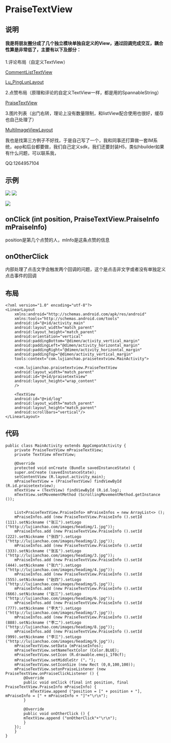 # PraiseTextView #
 

## 说明

#### 我是将朋友圈分成了几个独立模块单独自定义的View，通过回调完成交互，耦合性算是非常低了，主要有以下及部分： 

1.评论布局（自定义TextView）

[CommentListTextView](https://github.com/hnsugar/CommentListTextView/)

[Lu_PingLunLayout](https://github.com/hnsugar/lu_pinglunlayout/)

2.点赞布局（原理和评论的自定义TextView一样，都是用的SpannableString）

[PraiseTextView](https://github.com/hnsugar/PraiseTextView/)
 
 
3.图片列表（出门右转，理论上没有数量限制，和listView配合使用也很好，缓存也自己处理了）

[MultiImageViewLayout](https://github.com/hnsugar/MultiImageViewLayout/)

我也是找第三方例子不好找，于是自己写了一个，我和同事还打算做一套IM系统，app和后台都要做，我们自己定义sdk，我们还要封装H5，类似hbuilder如果有什么问题，可以联系我，

QQ:1264957104

## 示例 ##
![](https://github.com/hnsugar/PraiseTextView/blob/master/pic1.jpg)
![](https://github.com/hnsugar/PraiseTextView/blob/master/pic2.gif)

![](http://i.imgur.com/BDFkB82.png)

 

## onClick (int position, PraiseTextView.PraiseInfo mPraiseInfo)  ##
position是第几个点赞的人，mInfo是这条点赞的信息


## onOtherClick ##
内部处理了点击文字会触发两个回调的问题，这个是点击非文字或者没有单独定义点击事件的回调

 




## 布局 ##
 
	<?xml version="1.0" encoding="utf-8"?>
	<LinearLayout
	    xmlns:android="http://schemas.android.com/apk/res/android"
	    xmlns:tools="http://schemas.android.com/tools"
	    android:id="@+id/activity_main"
	    android:layout_width="match_parent"
	    android:layout_height="match_parent"
	    android:orientation="vertical"
	    android:paddingBottom="@dimen/activity_vertical_margin"
	    android:paddingLeft="@dimen/activity_horizontal_margin"
	    android:paddingRight="@dimen/activity_horizontal_margin"
	    android:paddingTop="@dimen/activity_vertical_margin"
	    tools:context="com.lujianchao.praisetextview.MainActivity">

	    <com.lujianchao.praisetextview.PraiseTextView
		android:layout_width="match_parent"
		android:id="@+id/praisetextview"
		android:layout_height="wrap_content"
		/>

	    <TextView
		android:id="@+id/log"
		android:layout_width="match_parent"
		android:layout_height="match_parent"
		android:scrollbars="vertical"/>
	</LinearLayout>





## 代码 ##
    
	public class MainActivity extends AppCompatActivity {
	    private PraiseTextView mPraiseTextView;
	    private TextView mTextView;

	    @Override
	    protected void onCreate (Bundle savedInstanceState) {
		super.onCreate (savedInstanceState);
		setContentView (R.layout.activity_main);
		mPraiseTextView = (PraiseTextView) findViewById (R.id.praisetextview);
		mTextView = (TextView) findViewById (R.id.log);
		mTextView.setMovementMethod (ScrollingMovementMethod.getInstance ());


		List<PraiseTextView.PraiseInfo> mPraiseInfos = new ArrayList<> ();
		mPraiseInfos.add (new PraiseTextView.PraiseInfo ().setId (111).setNickname ("张三").setLogo ("http://lujianchao.com/images/headimg/1.jpg"));
		mPraiseInfos.add (new PraiseTextView.PraiseInfo ().setId (222).setNickname ("张四").setLogo ("http://lujianchao.com/images/headimg/2.jpg"));
		mPraiseInfos.add (new PraiseTextView.PraiseInfo ().setId (333).setNickname ("张五").setLogo ("http://lujianchao.com/images/headimg/3.jpg"));
		mPraiseInfos.add (new PraiseTextView.PraiseInfo ().setId (444).setNickname ("张六").setLogo ("http://lujianchao.com/images/headimg/4.jpg"));
		mPraiseInfos.add (new PraiseTextView.PraiseInfo ().setId (555).setNickname ("赵四").setLogo ("http://lujianchao.com/images/headimg/5.jpg"));
		mPraiseInfos.add (new PraiseTextView.PraiseInfo ().setId (666).setNickname ("赵三").setLogo ("http://lujianchao.com/images/headimg/6.jpg"));
		mPraiseInfos.add (new PraiseTextView.PraiseInfo ().setId (777).setNickname ("李大").setLogo ("http://lujianchao.com/images/headimg/7.jpg"));
		mPraiseInfos.add (new PraiseTextView.PraiseInfo ().setId (888).setNickname ("李二").setLogo ("http://lujianchao.com/images/headimg/8.jpg"));
		mPraiseInfos.add (new PraiseTextView.PraiseInfo ().setId (999).setNickname ("李三").setLogo ("http://lujianchao.com/images/headimg/9.jpg"));
		mPraiseTextView.setData (mPraiseInfos);
		mPraiseTextView.setNameTextColor (Color.BLUE);
		mPraiseTextView.setIcon (R.drawable.emoji_1f0cf);
		mPraiseTextView.setMiddleStr ("，");
		mPraiseTextView.setIconSize (new Rect (0,0,100,100));
		mPraiseTextView.setonPraiseListener (new PraiseTextView.onPraiseClickListener () {
		    @Override
		    public void onClick (final int position, final PraiseTextView.PraiseInfo mPraiseInfo) {
		       mTextView.append ("position = [" + position + "], mPraiseInfo = [" + mPraiseInfo + "]"+"\r\n");
		    }

		    @Override
		    public void onOtherClick () {
			mTextView.append ("onOtherClick"+"\r\n");
		    }
		});
	    }
	}
